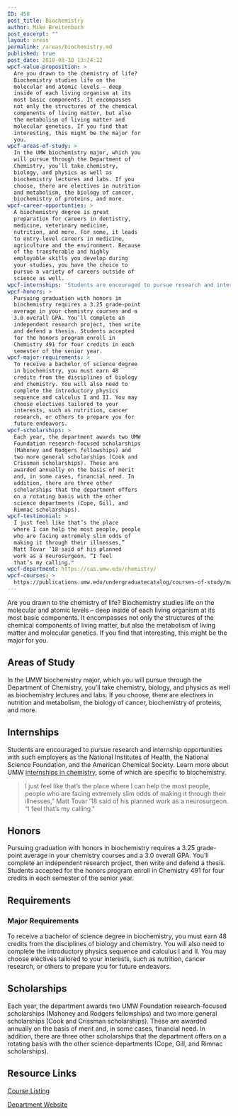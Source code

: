 ```yaml
---
ID: 458
post_title: Biochemistry
author: Mike Breitenbach
post_excerpt: ""
layout: areas
permalink: /areas/biochemistry.md
published: true
post_date: 2018-08-30 13:24:12
wpcf-value-proposition: >
  Are you drawn to the chemistry of life?
  Biochemistry studies life on the
  molecular and atomic levels – deep
  inside of each living organism at its
  most basic components. It encompasses
  not only the structures of the chemical
  components of living matter, but also
  the metabolism of living matter and
  molecular genetics. If you find that
  interesting, this might be the major for
  you.
wpcf-areas-of-study: >
  In the UMW biochemistry major, which you
  will pursue through the Department of
  Chemistry, you’ll take chemistry,
  biology, and physics as well as
  biochemistry lectures and labs. If you
  choose, there are electives in nutrition
  and metabolism, the biology of cancer,
  biochemistry of proteins, and more.
wpcf-career-opportunties: >
  A biochemistry degree is great
  preparation for careers in dentistry,
  medicine, veterinary medicine,
  nutrition, and more. For some, it leads
  to entry-level careers in medicine,
  agriculture and the environment. Because
  of the transferable and highly
  employable skills you develop during
  your studies, you have the choice to
  pursue a variety of careers outside of
  science as well.
wpcf-internships: 'Students are encouraged to pursue research and internship opportunities with such employers as the National Institutes of Health, the National Science Foundation, and the American Chemical Society.  Learn more about UMW <a href="http://cas.umw.edu/chemistry/research-opportunities/internships/">internships in chemistry</a>, some of which are specific to biochemistry.'
wpcf-honors: >
  Pursuing graduation with honors in
  biochemistry requires a 3.25 grade-point
  average in your chemistry courses and a
  3.0 overall GPA. You’ll complete an
  independent research project, then write
  and defend a thesis. Students accepted
  for the honors program enroll in
  Chemistry 491 for four credits in each
  semester of the senior year.
wpcf-major-requirements: >
  To receive a bachelor of science degree
  in biochemistry, you must earn 48
  credits from the disciplines of biology
  and chemistry. You will also need to
  complete the introductory physics
  sequence and calculus I and II. You may
  choose electives tailored to your
  interests, such as nutrition, cancer
  research, or others to prepare you for
  future endeavors.
wpcf-scholarships: >
  Each year, the department awards two UMW
  Foundation research-focused scholarships
  (Mahoney and Rodgers fellowships) and
  two more general scholarships (Cook and
  Crissman scholarships). These are
  awarded annually on the basis of merit
  and, in some cases, financial need. In
  addition, there are three other
  scholarships that the department offers
  on a rotating basis with the other
  science departments (Cope, Gill, and
  Rimnac scholarships).
wpcf-testimonial: >
  I just feel like that’s the place
  where I can help the most people, people
  who are facing extremely slim odds of
  making it through their illnesses,”
  Matt Tovar ’18 said of his planned
  work as a neurosurgeon. “I feel
  that’s my calling."
wpcf-department: https://cas.umw.edu/chemistry/
wpcf-courses: >
  https://publications.umw.edu/undergraduatecatalog/courses-of-study/majors/chem/
---
```


<!-- Types Custom Fields: -->

<!-- value-proposition -->
Are you drawn to the chemistry of life? Biochemistry studies life on the molecular and atomic levels – deep inside of each living organism at its most basic components. It encompasses not only the structures of the chemical components of living matter, but also the metabolism of living matter and molecular genetics. If you find that interesting, this might be the major for you.
<!-- End value-proposition -->

<!-- areas-of-study -->
## Areas of Study
In the UMW biochemistry major, which you will pursue through the Department of Chemistry, you’ll take chemistry, biology, and physics as well as biochemistry lectures and labs. If you choose, there are electives in nutrition and metabolism, the biology of cancer, biochemistry of proteins, and more.
<!-- End areas-of-study -->

<!-- internships -->
## Internships
Students are encouraged to pursue research and internship opportunities with such employers as the National Institutes of Health, the National Science Foundation, and the American Chemical Society. Learn more about UMW [internships in chemistry](http://cas.umw.edu/chemistry/research-opportunities/internships/), some of which are specific to biochemistry.
<!-- End internships -->

<!-- testimonial -->
> I just feel like that’s the place where I can help the most people, people who are facing extremely slim odds of making it through their illnesses,” Matt Tovar ’18 said of his planned work as a neurosurgeon. “I feel that’s my calling."
<!-- End testimonial -->

<!-- honors -->
## Honors
Pursuing graduation with honors in biochemistry requires a 3.25 grade-point average in your chemistry courses and a 3.0 overall GPA. You’ll complete an independent research project, then write and defend a thesis. Students accepted for the honors program enroll in Chemistry 491 for four credits in each semester of the senior year.
<!-- End honors -->

<!-- requirements -->
## Requirements

<!-- major-requirements -->
### Major Requirements
To receive a bachelor of science degree in biochemistry, you must earn 48 credits from the disciplines of biology and chemistry. You will also need to complete the introductory physics sequence and calculus I and II. You may choose electives tailored to your interests, such as nutrition, cancer research, or others to prepare you for future endeavors.
<!-- End major-requirements -->

<!-- End requirements -->

<!-- scholarships -->
## Scholarships
Each year, the department awards two UMW Foundation research-focused scholarships (Mahoney and Rodgers fellowships) and two more general scholarships (Cook and Crissman scholarships). These are awarded annually on the basis of merit and, in some cases, financial need. In addition, there are three other scholarships that the department offers on a rotating basis with the other science departments (Cope, Gill, and Rimnac scholarships).
<!-- End scholarships -->

<!-- resource-links -->
## Resource Links

<!-- courses -->
[Course Listing](https://publications.umw.edu/undergraduatecatalog/courses-of-study/majors/chem/)

<!-- End courses -->


<!-- department -->
[Department Website](https://cas.umw.edu/chemistry/)

<!-- End department -->

<!-- End resource-links -->

<!-- End Types Custom Fields -->
